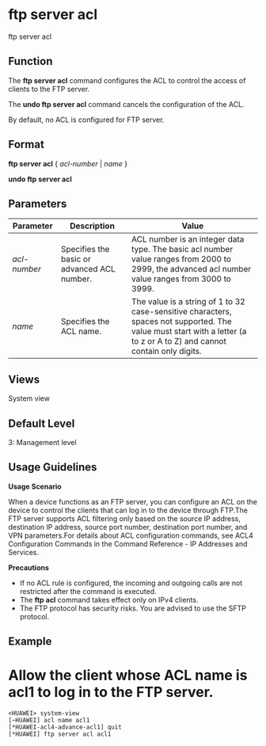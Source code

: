 ftp server acl
==============

ftp server acl

Function
--------



The **ftp server acl** command configures the ACL to control the access of clients to the FTP server.

The **undo ftp server acl** command cancels the configuration of the ACL.



By default, no ACL is configured for FTP server.


Format
------

**ftp server acl** { *acl-number* | *name* }

**undo ftp server acl**


Parameters
----------

| Parameter | Description | Value |
| --- | --- | --- |
| *acl-number* | Specifies the basic or advanced ACL number. | ACL number is an integer data type. The basic acl number value ranges from 2000 to 2999, the advanced acl number value ranges from 3000 to 3999. |
| *name* | Specifies the ACL name. | The value is a string of 1 to 32 case-sensitive characters, spaces not supported. The value must start with a letter (a to z or A to Z) and cannot contain only digits. |



Views
-----

System view


Default Level
-------------

3: Management level


Usage Guidelines
----------------

**Usage Scenario**

When a device functions as an FTP server, you can configure an ACL on the device to control the clients that can log in to the device through FTP.The FTP server supports ACL filtering only based on the source IP address, destination IP address, source port number, destination port number, and VPN parameters.For details about ACL configuration commands, see ACL4 Configuration Commands in the Command Reference - IP Addresses and Services.

**Precautions**

* If no ACL rule is configured, the incoming and outgoing calls are not restricted after the command is executed.
* The **ftp acl** command takes effect only on IPv4 clients.
* The FTP protocol has security risks. You are advised to use the SFTP protocol.

Example
-------

# Allow the client whose ACL name is acl1 to log in to the FTP server.
```
<HUAWEI> system-view
[~HUAWEI] acl name acl1
[*HUAWEI-acl4-advance-acl1] quit
[*HUAWEI] ftp server acl acl1

```